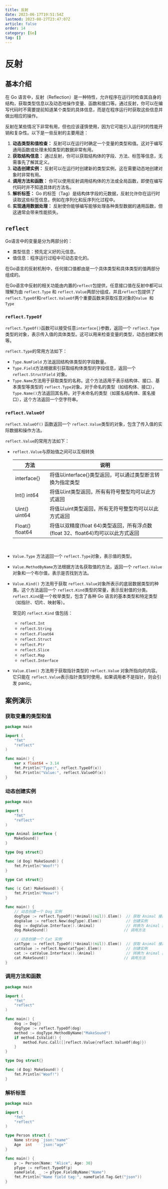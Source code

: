```yaml
---
title: 反射
date: 2023-06-17T19:51:54Z
lastmod: 2023-08-27T23:47:07Z
article: false
order: 14
category: [Go]
tag: []
---
```


# 反射

## 基本介绍

在 Go 语言中，反射（Reflection）是一种特性，允许程序在运行时检查其自身的结构，获取类型信息以及动态地操作变量、函数和接口等。通过反射，你可以在编写代码时不需要提前知道某个类型的具体信息，而是在程序运行时获取这些信息并做出相应的操作。

反射在某些情况下非常有用，但也应该谨慎使用，因为它可能引入运行时的性能开销和复杂性。以下是一些反射的主要用途：

1. **动态类型和值检查：** 反射可以在运行时确定一个变量的类型和值。这对于编写通用函数或处理未知类型的数据非常有用。
2. **获取结构信息：** 通过反射，你可以获取结构体的字段、方法、标签等信息，无需事先了解其定义。
3. **动态创建实例：** 反射可以在运行时创建新的类型实例，这在需要动态地创建对象时非常有用。
4. **调用方法和函数：** 你可以使用反射调用结构体的方法或全局函数，即使在编写代码时并不知道具体的方法名。
5. **解析标签：** Go 的标签（Tag）是结构体字段的元数据，反射允许你在运行时读取这些标签信息，例如在序列化和反序列化过程中。
6. **实现通用数据处理：** 反射使你能够编写能够处理各种类型数据的通用函数，但这通常会带来性能损失。

## ​`reflect`​

Go语言中的变量是分为两部分的：

- 类型信息：预先定义好的元信息。
- 值信息：程序运行过程中可动态变化的。

在Go语言的反射机制中，任何接口值都由是一个具体类型和具体类型的值两部分组成的。

在Go语言中反射的相关功能由内置的`reflect`​包提供，任意接口值在反射中都可以理解为由 `reflect.Type`​ 和 `reflect.Value`​两部分组成，并且`reflect`​包提供了`reflect.TypeOf`​和`reflect.ValueOf`​两个重要函数来获取任意对象的`Value ​`​和 `Type`​

### ​`reflect.TypeOf`​​

​`reflect.TypeOf()`​函数可以接受任意`interface{}`​参数，返回一个 `reflect.Type`​ 类型的对象，表示传入值的具体类型。这可以用来检查变量的类型，动态创建实例等。

​`reflect.Type`​的常用方法如下：

* ​`Type.NumField`​ 方法返回结构体类型的字段数量。
* ​`Type.Field`​ 方法根据索引获取结构体类型的字段信息，返回一个 `reflect.StructField`​ 对象。
* ​`Type.Name`​ 方法用于获取类型的名称。这个方法适用于表示结构体、接口、基本类型等类型的 `reflect.Type`​ 对象。对于命名的类型（如结构体、接口），`Type.Name()`​ 方法返回其名称。对于未命名的类型（如匿名结构体、匿名接口），这个方法返回一个空字符串。

### ​`reflect.ValueOf`​​

​`reflect.ValueOf()`​ 函数返回一个 `reflect.Value`​ 类型的对象，包含了传入值的实际数据和操作方法。

​`reflect.Value`​的常用方法如下：

* ​`reflect.Value`​与原始值之间可以互相转换

  |方法|说明|
  | -----------------| ---------------------------------------------------------------------------------|
  |interface{}|将值以interface{}类型返回，可以通过类型断言转换为指定类型|
  |Int() int64|将值以int类型返回，所有有符号整型均可以此方式返回|
  |Uint() uint64|将值以uint类型返回，所有无符号整型均可以以此方式返回|
  |Float() float64|将值以双精度(float 64)类型返回，所有浮点数(float 32、float64)均可以以此方式返回|

  ‍

* ​`Value.Type`​ 方法返回一个 `reflect.Type`​ 对象，表示值的类型。

* `Value.MethodByName`​ 方法根据方法名获取值的方法，返回一个 `reflect.Value`​ 对象和一个布尔值，表示是否找到方法。
* ​`Value.Kind()`​ 方法用于获取 `reflect.Value`​ 对象所表示的底层数据类型的种类。这个方法返回一个 `reflect.Kind`​ 类型的常量，表示反射值的分类。`reflect.Kind`​ 是一个枚举类型，包含了各种 Go 语言的基本类型和特定类型（如指针、切片、映射等）。

  常见的 `reflect.Kind`​ 值包括：

  * ​`reflect.Int`​
  * ​`reflect.String`​
  * ​`reflect.Float64`​
  * ​`reflect.Struct`​
  * ​`reflect.Ptr`​
  * ​`reflect.Slice`​
  * ​`reflect.Map`​
  * ​`reflect.Interface`​
* ​`Value.Elem()`​ 方法用于获取指针类型的 `reflect.Value`​ 对象所指向的内容。它只能在 `reflect.Value`​ 表示指针类型时使用，如果调用者不是指针，则会引发 panic。

## 案例演示

### 获取变量的类型和值

```go
package main

import (
	"fmt"
	"reflect"
)

func main() {
	var x float64 = 3.14
	fmt.Println("Type:", reflect.TypeOf(x))
	fmt.Println("Value:", reflect.ValueOf(x))
}
```

### 动态创建实例

```go
package main

import (
	"fmt"
	"reflect"
)

type Animal interface {
	MakeSound()
}

type Dog struct{}

func (d Dog) MakeSound() {
	fmt.Println("Woof!")
}

type Cat struct{}

func (c Cat) MakeSound() {
	fmt.Println("Meow!")
}

func main() {
	// 动态创建一个 Dog 实例
	dogType := reflect.TypeOf((*Animal)(nil)).Elem()  // 获取 Animal 接口的类型
	dogValue := reflect.New(dogType).Elem()           // 创建实例
	dog := dogValue.Interface().(Animal)              // 转换为 Animal 接口类型
	dog.MakeSound()                                  // 调用方法

	// 动态创建一个 Cat 实例
	catType := reflect.TypeOf((*Animal)(nil)).Elem()  // 获取 Animal 接口的类型
	catValue := reflect.New(catType).Elem()           // 创建实例
	cat := catValue.Interface().(Animal)              // 转换为 Animal 接口类型
	cat.MakeSound()                                  // 调用方法
}
```

### 调用方法和函数

```go
package main

import (
	"fmt"
	"reflect"
)

func main() {
	dog := Dog{}
	dogType := reflect.TypeOf(dog)
	method := dogType.MethodByName("MakeSound")
	if method.IsValid() {
		method.Func.Call([]reflect.Value{reflect.ValueOf(dog)})
	}
}

type Dog struct{}

func (d Dog) MakeSound() {
	fmt.Println("Woof!")
}

```

### 解析标签

```go
package main

import (
	"fmt"
	"reflect"
)

type Person struct {
	Name string `json:"name"`
	Age  int    `json:"age"`
}

func main() {
	p := Person{Name: "Alice", Age: 30}
	pType := reflect.TypeOf(p)
	nameField, _ := pType.FieldByName("Name")
	fmt.Println("Name field tag:", nameField.Tag.Get("json"))
}

```
